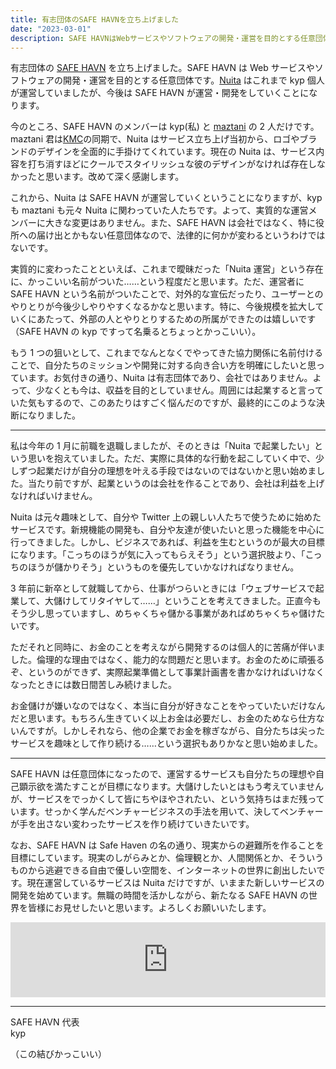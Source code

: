 ```yaml
---
title: 有志団体のSAFE HAVNを立ち上げました
date: "2023-03-01"
description: SAFE HAVNはWebサービスやソフトウェアの開発・運営を目的とする任意団体です。Nuitaはこれまでkyp個人が運営していましたが、今後はSAFE HAVNが運営・開発をしていくことになります。
---
```


有志団体の [SAFE HAVN](https://safehavn.dev/) を立ち上げました。SAFE HAVN は Web サービスやソフトウェアの開発・運営を目的とする任意団体です。[Nuita](https://nuita.net/) はこれまで kyp 個人が運営していましたが、今後は SAFE HAVN が運営・開発をしていくことになります。

今のところ、SAFE HAVN のメンバーは kyp(私) と [maztani](https://twitter.com/k_maztani) の 2 人だけです。maztani 君は[KMC](https://kmc.gr.jp/)の同期で、Nuita はサービス立ち上げ当初から、ロゴやブランドのデザインを全面的に手掛けてくれています。現在の Nuita は、サービス内容を打ち消すほどにクールでスタイリッシュな彼のデザインがなければ存在しなかったと思います。改めて深く感謝します。

これから、Nuita は SAFE HAVN が運営していくということになりますが、kyp も maztani も元々 Nuita に関わっていた人たちです。よって、実質的な運営メンバーに大きな変更はありません。また、SAFE HAVN は会社ではなく、特に役所への届け出とかもない任意団体なので、法律的に何かが変わるというわけではないです。

実質的に変わったことといえば、これまで曖昧だった「Nuita 運営」という存在に、かっこいい名前がついた……という程度だと思います。ただ、運営者に SAFE HAVN という名前がついたことで、対外的な宣伝だったり、ユーザーとのやりとりが今後少しやりやすくなるかなと思います。特に、今後規模を拡大していくにあたって、外部の人とやりとりするための所属ができたのは嬉しいです（SAFE HAVN の kyp ですって名乗るとちょっとかっこいい）。

もう 1 つの狙いとして、これまでなんとなくでやってきた協力関係に名前付けることで、自分たちのミッションや開発に対する向き合い方を明確にしたいと思っています。お気付きの通り、Nuita は有志団体であり、会社ではありません。よって、少なくとも今は、収益を目的としていません。周囲には起業すると言っていた気もするので、このあたりはすごく悩んだのですが、最終的にこのような決断になりました。

---

<p></p>

私は今年の 1 月に前職を退職しましたが、そのときは「Nuita で起業したい」という思いを抱えていました。ただ、実際に具体的な行動を起こしていく中で、少しずつ起業だけが自分の理想を叶える手段ではないのではないかと思い始めました。当たり前ですが、起業というのは会社を作ることであり、会社は利益を上げなければいけません。

Nuita は元々趣味として、自分や Twitter 上の親しい人たちで使うために始めたサービスです。新規機能の開発も、自分や友達が使いたいと思った機能を中心に行ってきました。しかし、ビジネスであれば、利益を生むというのが最大の目標になります。「こっちのほうが気に入ってもらえそう」という選択肢より、「こっちのほうが儲かりそう」というものを優先していかなければなりません。

3 年前に新卒として就職してから、仕事がつらいときには「ウェブサービスで起業して、大儲けしてリタイヤして……」ということを考えてきました。正直今もそう少し思っていますし、めちゃくちゃ儲かる事業があればめちゃくちゃ儲けたいです。

ただそれと同時に、お金のことを考えながら開発するのは個人的に苦痛が伴いました。倫理的な理由ではなく、能力的な問題だと思います。お金のために頑張るぞ、というのができず、実際起業準備として事業計画書を書かなければいけなくなったときには数日間苦しみ続けました。

お金儲けが嫌いなのではなく、本当に自分が好きなことをやっていたいだけなんだと思います。もちろん生きていく以上お金は必要だし、お金のためなら仕方ないんですが。しかしそれなら、他の企業でお金を稼ぎながら、自分たちは尖ったサービスを趣味として作り続ける……という選択もありかなと思い始めました。

---

<p></p>

SAFE HAVN は任意団体になったので、運営するサービスも自分たちの理想や自己顕示欲を満たすことが目標になります。大儲けしたいとはもう考えていませんが、サービスをでっかくして皆にちやほやされたい、という気持ちはまだ残っています。せっかく学んだベンチャービジネスの手法を用いて、決してベンチャーが手を出さない変わったサービスを作り続けていきたいです。

なお、SAFE HAVN は Safe Haven の名の通り、現実からの避難所を作ることを目標にしています。現実のしがらみとか、倫理観とか、人間関係とか、そういうものから逃避できる自由で優しい空間を、インターネットの世界に創出したいです。現在運営しているサービスは Nuita だけですが、いままた新しいサービスの開発を始めています。無職の時間を活かしながら、新たなる SAFE HAVN の世界を皆様にお見せしたいと思います。よろしくお願いいたします。

<iframe style="border: 0; width: 100%; height: 120px;" src="https://bandcamp.com/EmbeddedPlayer/album=2706423874/size=large/bgcol=ffffff/linkcol=e99708/tracklist=false/artwork=small/track=2353956847/transparent=true/" seamless><a href="https://garoad.bandcamp.com/album/va-11-hall-a-second-round">VA-11 HALL-A - Second Round by Garoad</a></iframe>

<p></p>

---

SAFE HAVN 代表  
kyp

（この結びかっこいい）
